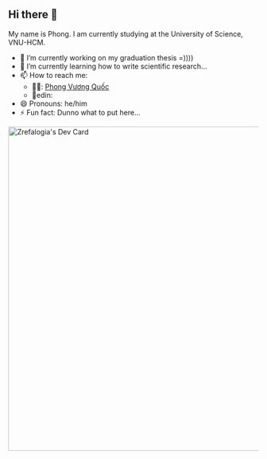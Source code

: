 ## Hi there 👋

My name is Phong. I am currently studying at the University of Science, VNU-HCM.

- 🔭 I’m currently working on my graduation thesis =))))
- 🌱 I’m currently learning how to write scientific research...
- 📫 How to reach me:
  - 🫠📘: <a href="https://www.facebook.com/Zrefalogia/">Phong Vương Quốc</a>
  - 🔗edin: <a href="https://www.linkedin.com/in/quoc-phong-vuong/"></a>
- 😄 Pronouns: he/him
- ⚡ Fun fact: Dunno what to put here...

<a href="https://app.daily.dev/zrefalogia"><img src="https://api.daily.dev/devcards/v2/bynZYJzVcBbInwCDqiKz0.png?r=rpo&type=wide" width="652" alt="Zrefalogia's Dev Card"/></a>
